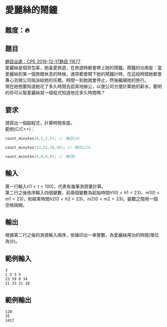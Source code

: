 # 愛麗絲的鬧鐘

## 難度：🔥

## 題目  
[題目出處：CPE 2019-12-17題目 11677](https://onlinejudge.org/external/116/p11677.pdf)  
愛麗絲是個背包客，她喜愛旅遊，在旅遊時都會帶上她的鬧鐘。鬧鐘的功用是：當愛麗絲到某一個旅館休息的時候，通常都會開下她的鬧鐘計時，在這段時間她都會專心去做公司指派給她的任務。時間一到她就會停止，然後繼續她的旅行。  
現在她想要知道她花了多久時間去認真地辦公，以便公司方便計算她的薪水。聰明的你可以幫愛麗絲寫一個程式知道他花多久時間嗎？


## 要求
請寫出一個副程式，計算時間長度。  
範例(C/C++)：
```cpp
count_minutes(0,5,2,5); // 傳回120

count_minutes(13,22,10,36); // 傳回1274

count_minutes(0,0,0,0); // 傳回0
```


## 輸入
第一行輸入$t (1<t<100)$，代表有幾筆測資要計算。  
第二行之後依序輸入四個變數，前兩個變數為起始時間$h1 (0<h1<23)$、$m1 (0<m1<23)$，和結束時間$h2 (0<h2<23)$、$m2 (0<m2<23)$。變數之間用一個空格隔開。


## 輸出
根據第二行之後的測資輸入順序，依據印出一串整數，為愛麗絲用功的時間(單位為分)。


## 範例輸入
```
3
1 5 3 5
23 59 0 34
21 33 21 10
```

## 範例輸出
```
120
35
1417
```
